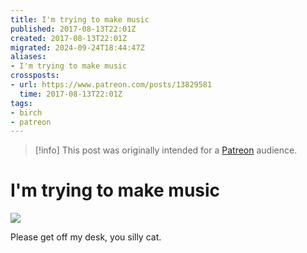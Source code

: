 ```yaml
---
title: I'm trying to make music
published: 2017-08-13T22:01Z
created: 2017-08-13T22:01Z
migrated: 2024-09-24T18:44:47Z
aliases:
- I'm trying to make music
crossposts:
- url: https://www.patreon.com/posts/13829581
  time: 2017-08-13T22:01Z
tags:
- birch
- patreon
---
```


> [!info]
> This post was originally intended for a [Patreon](../tags/patreon.md) audience.

# I'm trying to make music

![](201708132201-birch.jpg)

Please get off my desk, you silly cat.
